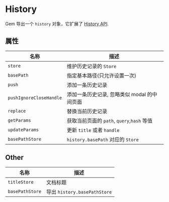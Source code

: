 # History

Gem 导出一个 `history` 对象，它扩展了 [History API](https://developer.mozilla.org/en-US/docs/Web/API/History).

## 属性

| 名称                    | 描述                                        |
| ----------------------- | ------------------------------------------- |
| `store`                 | 维护历史记录的 `Store`                      |
| `basePath`              | 指定基本路径(只允许设置一次)                |
| `push`                  | 添加一条历史记录                            |
| `pushIgnoreCloseHandle` | 添加一条历史记录, 忽略类似 modal 的中间页面 |
| `replace`               | 替换当前历史记录                            |
| `getParams`             | 获取当前页面的 `path`, `query`,`hash` 等值  |
| `updateParams`          | 更新 `title` 或者 `handle`                  |
| `basePathStore`         | `history.basePath` 对应的 `Store`           |

## Other

| 名称            | 描述                         |
| --------------- | ---------------------------- |
| `titleStore`    | 文档标题                     |
| `basePathStore` | 导出 `history.basePathStore` |